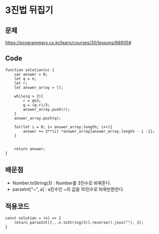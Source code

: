 3진법 뒤집기
============      

문제
---- 
https://programmers.co.kr/learn/courses/30/lessons/68935#      

Code
----
```
function solution(n) {
    var answer = 0;
    let q = n;
    let r;
    let answer_array = [];
    
    while(q > 3){
        r = q%3;
        q = (q-r)/3;
        answer_array.push(r);
    }
    answer_array.push(q);
    
    for(let i = 0; i< answer_array.length; i++){
        answer += 3**(i) *answer_array[answer_array.length - i -1];
    }
    
    
    return answer;
}
```

배운점
------
 - Number.toString(3) : Number를 3진수로 바꿔준다.
 - parseInt["~", a] : a진수인 ~의 값을 10진수로 바꿔반환한다.
   
   

적용코드
--------
```
const solution = (n) => {
    return parseInt([...n.toString(3)].reverse().join(""), 3);
}
```
